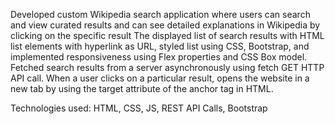 Developed custom Wikipedia search application where users can search and view curated results and can see detailed explanations in Wikipedia by clicking on the specific result
The displayed list of search results with HTML list elements with hyperlink as URL, styled list
using CSS, Bootstrap, and implemented responsiveness using Flex properties and CSS Box model.
Fetched search results from a server asynchronously using fetch GET HTTP API call. When a
user clicks on a particular result, opens the website in a new tab by using the target attribute of the anchor tag in HTML.

Technologies used: HTML, CSS, JS, REST API Calls, Bootstrap 



